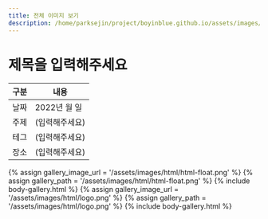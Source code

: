 ```yaml
---
title: 전체 이미지 보기
description: /home/parksejin/project/boyinblue.github.io/assets/images/html
---
```



제목을 입력해주세요
===


|구분|내용|
|---|---|
|날짜|2022년 월 일|
|주제|(입력해주세요)|
|테그|(입력해주세요)|
|장소|(입력해주세요)|


{% assign gallery_image_url = '/assets/images/html/html-float.png' %}
{% assign gallery_path = '/assets/images/html/html-float.png' %}
{% include body-gallery.html %}
{% assign gallery_image_url = '/assets/images/html/logo.png' %}
{% assign gallery_path = '/assets/images/html/logo.png' %}
{% include body-gallery.html %}

